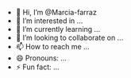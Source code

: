 - 👋 Hi, I’m @Marcia-farraz
- 👀 I’m interested in ...
- 🌱 I’m currently learning ...
- 💞️ I’m looking to collaborate on ...
- 📫 How to reach me ...
- 😄 Pronouns: ...
- ⚡ Fun fact: ...

<!---
Marcia-farraz/Marcia-farraz is a ✨ special ✨ repository because its `README.md` (this file) appears on your GitHub profile.
You can click the Preview link to take a look at your changes.
--->
